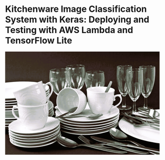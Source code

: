 # Kitchenware Image Classification System with Keras: Deploying and Testing with AWS Lambda and TensorFlow Lite

![](images/kitchenware_image.png)
